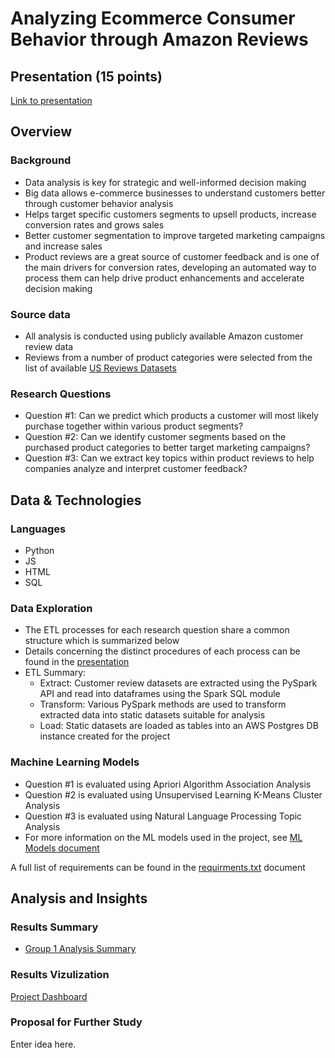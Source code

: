 # Analyzing Ecommerce Consumer Behavior through Amazon Reviews

## Presentation (15 points)

[Link to presentation](https://docs.google.com/presentation/d/1BNm6gF_iD4guTDOlRPsiFmyAij_SqHRqjMEp_T4HXd8/edit)

## Overview

### Background

- Data analysis is key for strategic and well-informed decision making
- Big data allows e-commerce businesses to understand customers better through customer behavior analysis
- Helps target specific customers segments to upsell products, increase conversion rates and grows sales
- Better customer segmentation to improve targeted marketing campaigns and increase sales
- Product reviews are a great source of customer feedback and is one of the main drivers for conversion rates, developing an automated way to process them can help drive product enhancements and accelerate decision making

### Source data

- All analysis is conducted using publicly available Amazon customer review data
- Reviews from a number of product categories were selected from the list of available [US Reviews Datasets](https://s3.amazonaws.com/amazon-reviews-pds/tsv/index.txt)

### Research Questions

- Question #1: Can we predict which products a customer will most likely purchase together within various product segments?
- Question #2: Can we identify customer segments based on the purchased product categories to better target marketing campaigns?
- Question #3: Can we extract key topics within product reviews to help companies analyze and interpret customer feedback?

## Data & Technologies

### Languages

- Python
- JS
- HTML
- SQL

### Data Exploration

- The ETL processes for each research question share a common structure which is summarized below
- Details concerning the distinct procedures of each process can be found in the [presentation](https://docs.google.com/presentation/d/1BNm6gF_iD4guTDOlRPsiFmyAij_SqHRqjMEp_T4HXd8/edit#slide=id.gd0649fe845_0_64)
- ETL Summary:
  - Extract: Customer review datasets are extracted using the PySpark API and read into dataframes using the Spark SQL module
  - Transform: Various PySpark methods are used to transform extracted data into static datasets suitable for analysis
  - Load: Static datasets are loaded as tables into an AWS Postgres DB instance created for the project

### Machine Learning Models

- Question #1 is evaluated using Apriori Algorithm Association Analysis
- Question #2 is evaluated using Unsupervised Learning K-Means Cluster Analysis
- Question #3 is evaluated using Natural Language Processing Topic Analysis
- For more information on the ML models used in the project, see [ML Models document](https://docs.google.com/document/d/1K7xTmlPEwLLiv--TL-xZdt9zddprN_vzMdLysG-BxtU/edit?usp=sharing)

A full list of requirements can be found in the [requirments.txt](link-to-file) document

## Analysis and Insights

### Results Summary

- [Group 1 Analysis Summary](https://github.com/jbenasuli/final_project/blob/main/Final_Project_Group1_Analysis_Summary.pdf)

### Results Vizulization

[Project Dashboard](https://jbenasuli.github.io/final_project/)

### Proposal for Further Study

Enter idea here.
